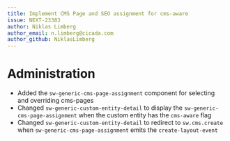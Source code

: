 ```yaml
---
title: Implement CMS Page and SEO assignment for cms-aware
issue: NEXT-23383
author: Niklas Limberg
author_email: n.limberg@cicada.com
author_github: NiklasLimberg
---
```

# Administration
* Added the `sw-generic-cms-page-assignment` component for selecting and overriding cms-pages
* Changed `sw-generic-custom-entity-detail` to display the `sw-generic-cms-page-assignment` when the custom entity has the `cms-aware` flag
* Changed `sw-generic-custom-entity-detail` to redirect to `sw.cms.create` when `sw-generic-cms-page-assignment` emits the `create-layout-event`
